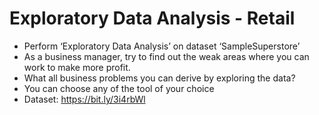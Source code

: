# Exploratory Data Analysis - Retail

* Perform ‘Exploratory Data Analysis’ on dataset ‘SampleSuperstore’
* As a business manager, try to find out the weak areas where you can work to make more profit.
* What all business problems you can derive by exploring the data?
* You can choose any of the tool of your choice
* Dataset: https://bit.ly/3i4rbWl

